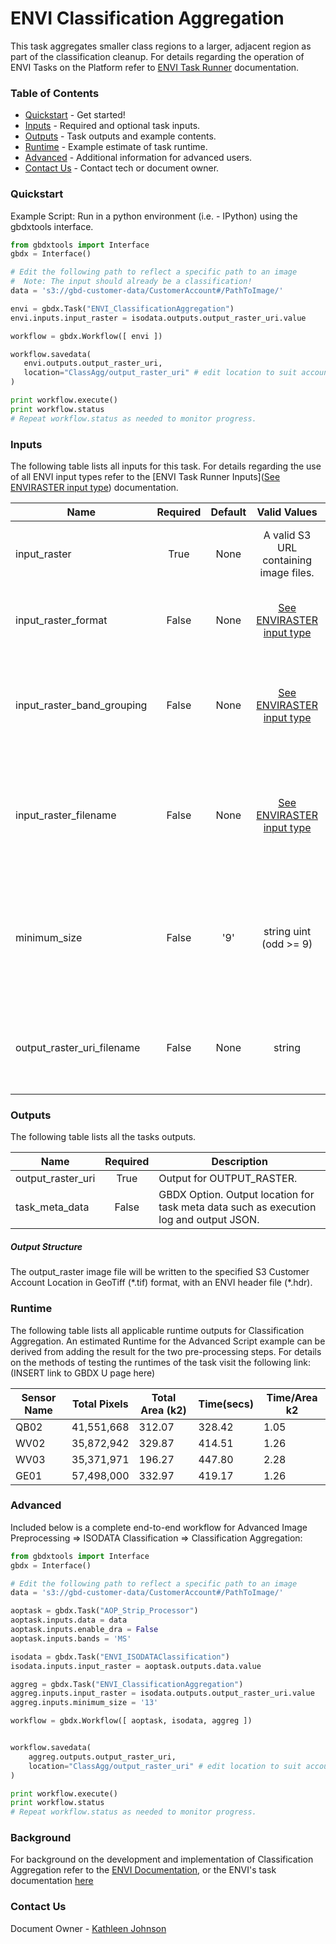 
# ENVI Classification Aggregation

This task aggregates smaller class regions to a larger, adjacent region as part of the classification cleanup.
For details regarding the operation of ENVI Tasks on the Platform refer to [ENVI Task Runner](https://github.com/TDG-Platform/docs/blob/master/ENVI_Task_Runner_Inputs.md) documentation.

### Table of Contents

- [Quickstart](#quickstart) - Get started!
- [Inputs](#inputs) - Required and optional task inputs.
- [Outputs](#outputs) - Task outputs and example contents.
- [Runtime](#runtime) - Example estimate of task runtime.
- [Advanced](#advanced) - Additional information for advanced users.
- [Contact Us](#contact-us) - Contact tech or document owner.



### Quickstart

Example Script: Run in a python environment (i.e. - IPython) using the gbdxtools interface.

 ```python
from gbdxtools import Interface
gbdx = Interface()

# Edit the following path to reflect a specific path to an image
#  Note: The input should already be a classification!
data = 's3://gbd-customer-data/CustomerAccount#/PathToImage/'

envi = gbdx.Task("ENVI_ClassificationAggregation")
envi.inputs.input_raster = isodata.outputs.output_raster_uri.value

workflow = gbdx.Workflow([ envi ])

workflow.savedata(
    envi.outputs.output_raster_uri, 
    location="ClassAgg/output_raster_uri" # edit location to suit account
)

print workflow.execute()
print workflow.status
# Repeat workflow.status as needed to monitor progress.
 ```



### Inputs
The following table lists all inputs for this task. For details regarding the use of all ENVI input types refer to the [ENVI Task Runner Inputs]([See ENVIRASTER input type](https://github.com/TDG-Platform/docs/blob/master/ENVI_Task_Runner_Inputs.md)) documentation.

| Name                       | Required | Default |               Valid Values               | Description                              |
| -------------------------- | :------: | :-----: | :--------------------------------------: | ---------------------------------------- |
| input_raster               |   True   |  None   |  A valid S3 URL containing image files.  | Specify a raster from which to run the task. -- Value Type: ENVIRASTER |
| input_raster_format        |  False   |  None   | [See ENVIRASTER input type](https://github.com/TDG-Platform/docs/blob/master/ENVI_Task_Runner_Inputs.md) | Provide the format of the image, for example: landsat-8. -- Value Type: STRING |
| input_raster_band_grouping |  False   |  None   | [See ENVIRASTER input type](https://github.com/TDG-Platform/docs/blob/master/ENVI_Task_Runner_Inputs.md) | Provide the name of the band grouping to be used in the task, ie - panchromatic. -- Value Type: STRING |
| input_raster_filename      |  False   |  None   | [See ENVIRASTER input type](https://github.com/TDG-Platform/docs/blob/master/ENVI_Task_Runner_Inputs.md) | Provide the explicit relative raster filename that ENVI will open. This overrides any file lookup in the task runner. -- Value Type: STRING |
| minimum_size               |  False   |   '9'   |          string uint (odd >= 9)          | Specify the aggregate minimum size in pixels. Regions with a size of this value or smaller are aggregated to an adjacent, larger region. -- Value Type: UINT |
| output_raster_uri_filename |  False   |  None   |                  string                  | Specify a string with the fully-qualified path and filename for OUTPUT_RASTER. -- Value Type: STRING |

### Outputs
The following table lists all the tasks outputs.

| Name              | Required | Description                              |
| ----------------- | :------: | ---------------------------------------- |
| output_raster_uri |   True   | Output for OUTPUT_RASTER.                |
| task_meta_data    |  False   | GBDX Option. Output location for task meta data such as execution log and output JSON. |

##### Output Structure

The output_raster image file will be written to the specified S3 Customer Account Location in GeoTiff (\*.tif) format, with an ENVI header file (\*.hdr).



### Runtime

The following table lists all applicable runtime outputs for Classification Aggregation. An estimated Runtime for the Advanced Script example can be derived from adding the result for the two pre-processing steps. For details on the methods of testing the runtimes of the task visit the following link:(INSERT link to GBDX U page here)

| Sensor Name | Total Pixels | Total Area (k2) | Time(secs) | Time/Area k2 |
| ----------- | :----------: | --------------- | ---------- | ------------ |
| QB02        |  41,551,668  | 312.07          | 328.42     | 1.05         |
| WV02        |  35,872,942  | 329.87          | 414.51     | 1.26         |
| WV03        |  35,371,971  | 196.27          | 447.80     | 2.28         |
| GE01        |  57,498,000  | 332.97          | 419.17     | 1.26         |


### Advanced

Included below is a complete end-to-end workflow for Advanced Image Preprocessing => ISODATA Classification => Classification Aggregation:

```python
from gbdxtools import Interface
gbdx = Interface()

# Edit the following path to reflect a specific path to an image
data = 's3://gbd-customer-data/CustomerAccount#/PathToImage/'

aoptask = gbdx.Task("AOP_Strip_Processor") 
aoptask.inputs.data = data
aoptask.inputs.enable_dra = False
aoptask.inputs.bands = 'MS'

isodata = gbdx.Task("ENVI_ISODATAClassification")
isodata.inputs.input_raster = aoptask.outputs.data.value

aggreg = gbdx.Task("ENVI_ClassificationAggregation")
aggreg.inputs.input_raster = isodata.outputs.output_raster_uri.value
aggreg.inputs.minimum_size = '13'

workflow = gbdx.Workflow([ aoptask, isodata, aggreg ])


workflow.savedata(
    aggreg.outputs.output_raster_uri,
    location="ClassAgg/output_raster_uri" # edit location to suit account
)

print workflow.execute()
print workflow.status
# Repeat workflow.status as needed to monitor progress.
```



### Background

For background on the development and implementation of Classification Aggregation refer to the [ENVI Documentation](https://www.harrisgeospatial.com/docs/classificationtutorial.html), or the ENVI's task documentation [here](https://www.harrisgeospatial.com/docs/ENVIClassificationAggregationTask.html)


### Contact Us
Document Owner - [Kathleen Johnson](kajohnso@digitalglobe.com)
